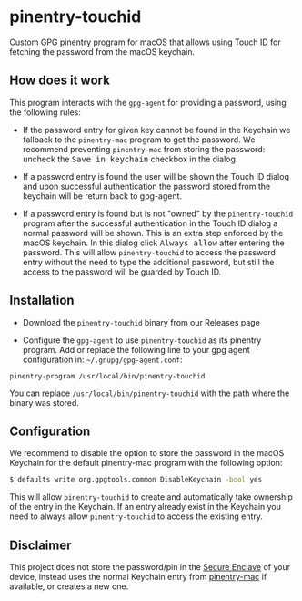 # pinentry-touchid

Custom GPG pinentry program for macOS that allows using Touch ID for fetching the password from the
macOS keychain.

## How does it work

This program interacts with the `gpg-agent` for providing a password, using the following rules:

- If the password entry for given key cannot be found in the Keychain we fallback to the
  `pinentry-mac` program to get the password. We recommend preventing `pinentry-mac` from storing the
  password: uncheck the <kbd>Save in keychain</kbd> checkbox in the dialog.

- If a password entry is found the user will be shown the Touch ID dialog and upon successful
  authentication the password stored from the keychain will be return back to gpg-agent.

- If a password entry is found but is not "owned" by the `pinentry-touchid` program after the
  successful authentication in the Touch ID dialog a normal password will be shown. This is an extra
  step enforced by the macOS keychain. In this dialog click <kbd>Always allow</kbd> after entering
  the password. This will allow `pinentry-touchid` to access the password entry without the need to
  type the additional password, but still the access to the password will be guarded by Touch ID.

## Installation

- Download the `pinentry-touchid` binary from our Releases page

- Configure the `gpg-agent` to use `pinentry-touchid` as its pinentry program. Add or replace the
  following line to your gpg agent configuration in: `~/.gnupg/gpg-agent.conf`:

```
pinentry-program /usr/local/bin/pinentry-touchid
```

You can replace `/usr/local/bin/pinentry-touchid` with the path where the binary was stored.

## Configuration

We recommend to disable the option to store the password in the macOS Keychain for the default
pinentry-mac program with the following option:

```sh
$ defaults write org.gpgtools.common DisableKeychain -bool yes
```

This will allow `pinentry-touchid` to create and automatically take ownership of the entry in the
Keychain. If an entry already exist in the Keychain you need to always allow `pinentry-touchid` to
access the existing entry.

## Disclaimer

This project does not store the password/pin in the [Secure
Enclave](https://support.apple.com/en-gb/guide/security/sec59b0b31ff/web) of your device, instead
uses the normal Keychain entry from
[pinentry-mac](https://github.com/GPGTools/pinentry/tree/master/macosx) if available, or creates a
new one.